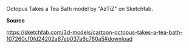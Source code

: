 Octopus Takes a Tea Bath model by "AzTiZ" on Sketchfab.

**Source**

https://sketchfab.com/3d-models/cartoon-octopus-takes-a-tea-bath-107260cf0fd24202a67eb037a6c760a5#download
